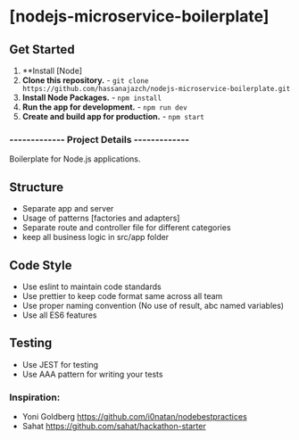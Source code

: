 # [nodejs-microservice-boilerplate]

## Get Started
1. **Install [Node]
2. **Clone this repository.** - `git clone https://github.com/hassanajazch/nodejs-microservice-boilerplate.git`
3. **Install Node Packages.** - `npm install`
4. **Run the app for development.** - `npm run dev`
5. **Create and build app for production.** - `npm start`

### ------------- Project Details -------------
Boilerplate for Node.js applications.

## Structure
- Separate app and server
- Usage of patterns [factories and adapters]
- Separate route and controller file for different categories
- keep all business logic in src/app folder

## Code Style
- Use eslint to maintain code standards
- Use prettier to keep code format same across all team
- Use proper naming convention (No use of result, abc named variables)
- Use all ES6 features

## Testing
- Use JEST for testing
- Use AAA pattern for writing your tests
 
 
### Inspiration:
- Yoni Goldberg https://github.com/i0natan/nodebestpractices
- Sahat https://github.com/sahat/hackathon-starter
